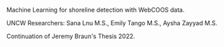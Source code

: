 Machine Learning for shoreline detection with WebCOOS data.

UNCW Researchers: Sana Lnu M.S., Emily Tango M.S., Aysha Zayyad M.S.

Continuation of Jeremy Braun's Thesis 2022.
